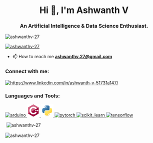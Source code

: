 <h1 align="center">Hi 👋, I'm Ashwanth V</h1>
<h3 align="center">An Artificial Intelligence & Data Science Enthusiast.</h3>

<p align="left"> <img src="https://komarev.com/ghpvc/?username=ashwanthv-27&label=Profile%20views&color=0e75b6&style=flat" alt="ashwanthv-27" /> </p>

<p align="left"> <a href="https://github.com/ryo-ma/github-profile-trophy"><img src="https://github-profile-trophy.vercel.app/?username=ashwanthv-27" alt="ashwanthv-27" /></a> </p>

- 📫 How to reach me **ashwanthv.27@gmail.com**

<h3 align="left">Connect with me:</h3>
<p align="left">
<a href="https://www.linkedin.com/in/ashwanth-v-51731a147/" target="blank"><img align="center" src="https://raw.githubusercontent.com/rahuldkjain/github-profile-readme-generator/master/src/images/icons/Social/linked-in-alt.svg" alt="https://www.linkedin.com/in/ashwanth-v-51731a147/" height="30" width="40" /></a>

</p>

<h3 align="left">Languages and Tools:</h3>
<p align="left"> <a href="https://www.arduino.cc/" target="_blank"> <img src="https://cdn.worldvectorlogo.com/logos/arduino-1.svg" alt="arduino" width="40" height="40"/> </a> <a href="https://www.w3schools.com/cpp/" target="_blank"> <img src="https://raw.githubusercontent.com/devicons/devicon/master/icons/cplusplus/cplusplus-original.svg" alt="cplusplus" width="40" height="40"/> </a> <a href="https://www.python.org" target="_blank"> <img src="https://raw.githubusercontent.com/devicons/devicon/master/icons/python/python-original.svg" alt="python" width="40" height="40"/> </a> <a href="https://pytorch.org/" target="_blank"> <img src="https://www.vectorlogo.zone/logos/pytorch/pytorch-icon.svg" alt="pytorch" width="40" height="40"/> </a> <a href="https://scikit-learn.org/" target="_blank"> <img src="https://upload.wikimedia.org/wikipedia/commons/0/05/Scikit_learn_logo_small.svg" alt="scikit_learn" width="40" height="40"/> </a> <a href="https://www.tensorflow.org" target="_blank"> <img src="https://www.vectorlogo.zone/logos/tensorflow/tensorflow-icon.svg" alt="tensorflow" width="40" height="40"/> </a> </p>

<p>&nbsp;<img align="center" src="https://github-readme-stats.vercel.app/api?username=ashwanthv-27&show_icons=true&locale=en" alt="ashwanthv-27" /></p>

<p><img align="center" src="https://github-readme-streak-stats.herokuapp.com/?user=ashwanthv-27&" alt="ashwanthv-27" /></p>
